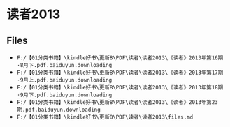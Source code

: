 # 读者2013

## Files

- `F:/【01分类书籍】\kindle好书\更新8\PDF\读者\读者2013\《读者》2013年第16期·8月下.pdf.baiduyun.downloading`
- `F:/【01分类书籍】\kindle好书\更新8\PDF\读者\读者2013\《读者》2013年第17期·9月上.pdf.baiduyun.downloading`
- `F:/【01分类书籍】\kindle好书\更新8\PDF\读者\读者2013\《读者》2013年第18期·9月下.pdf.baiduyun.downloading`
- `F:/【01分类书籍】\kindle好书\更新8\PDF\读者\读者2013\《读者》2013年第23期.pdf.baiduyun.downloading`
- `F:/【01分类书籍】\kindle好书\更新8\PDF\读者\读者2013\files.md`
